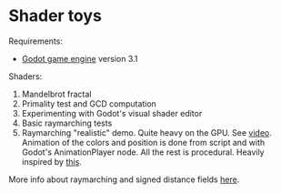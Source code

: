 # Shader toys

Requirements:

- [Godot game engine](https://godotengine.org/) version 3.1

Shaders:

1. Mandelbrot fractal
2. Primality test and GCD computation
3. Experimenting with Godot's visual shader editor
4. Basic raymarching tests
5. Raymarching "realistic" demo. Quite heavy on the GPU. See [video](https://www.youtube.com/watch?v=cXT5JclvHt8). Animation of the colors and position is done from script and with Godot's AnimationPlayer node. All the rest is procedural. Heavily inspired by [this](https://www.shadertoy.com/view/4sXGRM).



More info about raymarching and signed distance fields [here](https://www.iquilezles.org/www/articles/raymarchingdf/raymarchingdf.htm).
